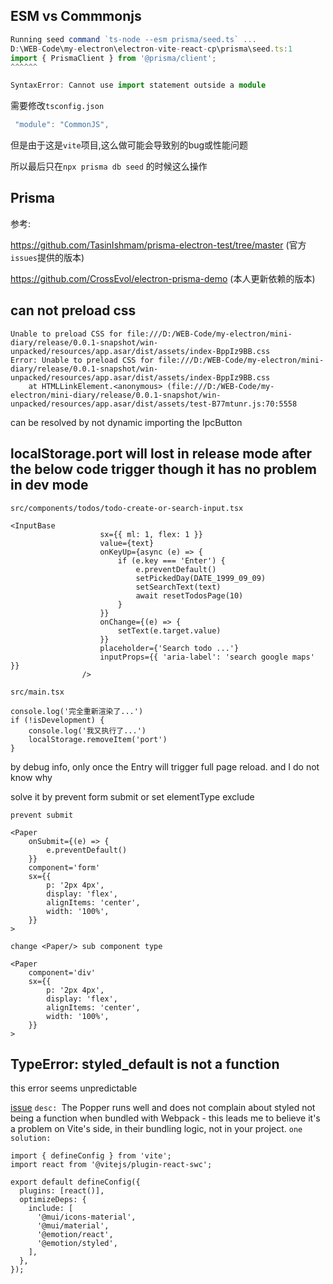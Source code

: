 ## ESM vs Commmonjs

```ts
Running seed command `ts-node --esm prisma/seed.ts` ...
D:\WEB-Code\my-electron\electron-vite-react-cp\prisma\seed.ts:1
import { PrismaClient } from '@prisma/client';
^^^^^^

SyntaxError: Cannot use import statement outside a module
```

需要修改`tsconfig.json`

```ts
 "module": "CommonJS",
```

但是由于这是`vite`项目,这么做可能会导致别的bug或性能问题

所以最后只在`npx prisma db seed` 的时候这么操作

## Prisma

参考:<br/>

https://github.com/TasinIshmam/prisma-electron-test/tree/master  (官方`issues`提供的版本)<br/>

https://github.com/CrossEvol/electron-prisma-demo  (本人更新依赖的版本)<br/>

## can not preload css
```shell
Unable to preload CSS for file:///D:/WEB-Code/my-electron/mini-diary/release/0.0.1-snapshot/win-unpacked/resources/app.asar/dist/assets/index-BppIz9BB.css
Error: Unable to preload CSS for file:///D:/WEB-Code/my-electron/mini-diary/release/0.0.1-snapshot/win-unpacked/resources/app.asar/dist/assets/index-BppIz9BB.css
    at HTMLLinkElement.<anonymous> (file:///D:/WEB-Code/my-electron/mini-diary/release/0.0.1-snapshot/win-unpacked/resources/app.asar/dist/assets/test-B77mtunr.js:70:5558
```

can be resolved by not dynamic importing the IpcButton 

## localStorage.port will lost in release mode after the below code trigger though it has no problem in dev mode
`src/components/todos/todo-create-or-search-input.tsx`
```tsx
<InputBase
                    sx={{ ml: 1, flex: 1 }}
                    value={text}
                    onKeyUp={async (e) => {
                        if (e.key === 'Enter') {
                            e.preventDefault()
                            setPickedDay(DATE_1999_09_09)
                            setSearchText(text)
                            await resetTodosPage(10)
                        }
                    }}
                    onChange={(e) => {
                        setText(e.target.value)
                    }}
                    placeholder={'Search todo ...'}
                    inputProps={{ 'aria-label': 'search google maps' }}
                />
```

`src/main.tsx`
```tsx
console.log('完全重新渲染了...')
if (!isDevelopment) {
    console.log('我又执行了...')
    localStorage.removeItem('port')
}

```

by debug info, only once the Entry will trigger full page reload. and I do not know why

solve it by prevent form submit or set elementType exclude <form/>
`prevent submit`
```tsx
<Paper
    onSubmit={(e) => {
        e.preventDefault()
    }}
    component='form'
    sx={{
        p: '2px 4px',
        display: 'flex',
        alignItems: 'center',
        width: '100%',
    }}
>
```

`change <Paper/> sub component type`
```tsx
<Paper
    component='div'
    sx={{
        p: '2px 4px',
        display: 'flex',
        alignItems: 'center',
        width: '100%',
    }}
>
```

## TypeError: styled_default is not a function
this error seems unpredictable

[issue](https://github.com/mui/material-ui/issues/36515)
`desc: `The Popper runs well and does not complain about styled not being a function when bundled with Webpack - this leads me to believe it's a problem on Vite's side, in their bundling logic, not in your project.
`one solution:`
```tsx
import { defineConfig } from 'vite';
import react from '@vitejs/plugin-react-swc';

export default defineConfig({
  plugins: [react()],
  optimizeDeps: {
    include: [
      '@mui/icons-material',
      '@mui/material',
      '@emotion/react',
      '@emotion/styled',
    ],
  },
});
```